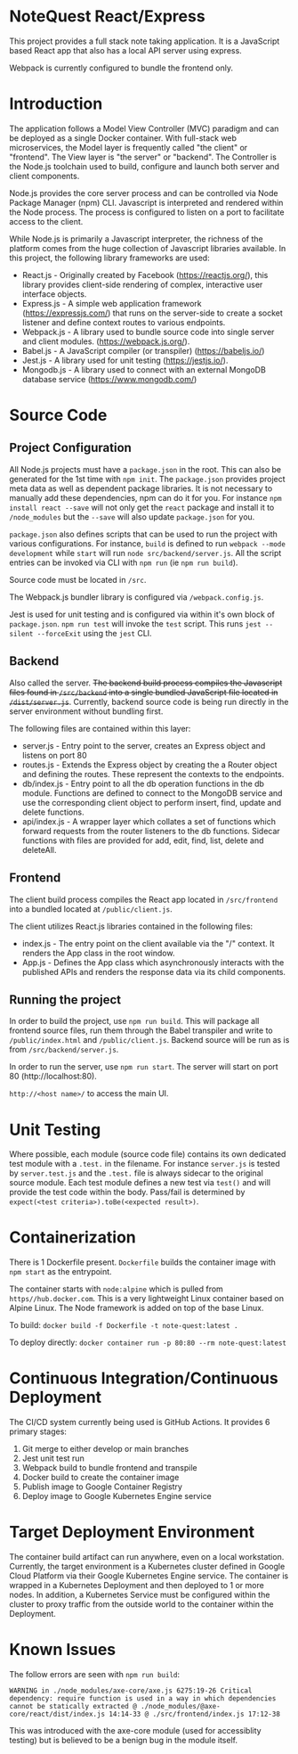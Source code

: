 # NoteQuest React/Express 
This project provides a full stack note taking application. It is a JavaScript based React app that also has a local API server using express.

Webpack is currently configured to bundle the frontend only.

# Introduction
The application follows a Model View Controller (MVC) paradigm and can be deployed as a single Docker container.  With full-stack web microservices, the Model layer is frequently called "the client" or "frontend".  The View layer is "the server" or "backend".  The Controller is the Node.js toolchain used to build, configure and launch both server and client components.

Node.js provides the core server process and can be controlled via Node Package Manager (npm) CLI.  Javascript is interpreted and rendered within the Node process.  The process is configured to listen on a port to facilitate access to the client.

While Node.js is primarily a Javascript interpreter, the richness of the platform comes from the huge collection of Javascript libraries available.  In this project, the following library frameworks are used:
* React.js - Originally created by Facebook (https://reactjs.org/), this library provides client-side rendering of complex, interactive user interface objects.
* Express.js - A simple web application framework (https://expressjs.com/) that runs on the server-side to create a socket listener and define context routes to various endpoints.
* Webpack.js - A library used to bundle source code into single server and client modules. (https://webpack.js.org/).
* Babel.js - A JavaScript compiler (or transpiler) (https://babeljs.io/)
* Jest.js - A library used for unit testing (https://jestjs.io/).
* Mongodb.js - A library used to connect with an external MongoDB database service (https://www.mongodb.com/)

# Source Code

## Project Configuration
All Node.js projects must have a `package.json` in the root.  This can also be generated for the 1st time with `npm init`.  The `package.json` provides project meta data as well as dependent
package libraries.  It is not necessary to manually add these dependencies, npm can do it for you.  For instance `npm install react --save` will not only get the `react` 
package and install it to `/node_modules` but the `--save` will also update `package.json` for you.

`package.json` also defines scripts that can be used to run the project with various configurations.  For instance, `build` is defined to run `webpack --mode development` while `start` will run `node src/backend/server.js`.  All the script entries can be invoked via CLI with `npm run` (ie `npm run build`).

Source code must be located in `/src`.

The Webpack.js bundler library is configured via `/webpack.config.js`.

Jest is used for unit testing and is configured via within it's own block of `package.json`.  `npm run test` will invoke the `test` script.  This runs `jest --silent --forceExit` using the `jest` CLI.   

## Backend 
Also called the server.  ~~The backend build process compiles the Javascript files found in `/src/backend` into a single bundled JavaScript file located in `/dist/server.js`~~.  Currently, backend source code is being run directly in the server environment without bundling first.

The following files are contained within this layer:
* server.js - Entry point to the server, creates an Express object and listens on port 80
* routes.js - Extends the Express object by creating the a Router object and defining the routes.  These represent the contexts to the endpoints.
* db/index.js - Entry point to all the db operation functions in the db module. Functions are defined to connect to the MongoDB service and use the corresponding client object to perform insert, find, update and delete functions. 
* api/index.js - A wrapper layer which collates a set of functions which forward requests from the router listeners to the db functions.  Sidecar functions with files are provided for add, edit, find, list, delete and deleteAll.

## Frontend
The client build process compiles the React app located in `/src/frontend` into a bundled located at `/public/client.js`.

The client utilizes React.js libraries contained in the following files:
* index.js - The entry point on the client available via the "/" context.  It renders the App class in the root window.
* App.js - Defines the App class which asynchronously interacts with the published APIs and renders the response data via its child components.

## Running the project
In order to build the project, use `npm run build`.  This will package all frontend source files, run them through the Babel transpiler and
write to `/public/index.html` and `/public/client.js`.  Backend source will be run as is from `/src/backend/server.js`.

In order to run the server, use `npm run start`.  The server will start on port 80 (http://localhost:80). 

`http://<host name>/` to access the main UI.

# Unit Testing
Where possible, each module (source code file) contains its own dedicated test module with a `.test.` in the filename.  For instance `server.js` is tested by `server.test.js` and the `.test.` file is always 
sidecar to the original source module.  Each test module defines a new test via `test()` and will provide the test code within the body.  Pass/fail is determined by `expect(<test criteria>).toBe(<expected result>)`.

# Containerization
There is 1 Dockerfile present.  `Dockerfile` builds the container image with `npm start` as the entrypoint. 

The container starts with `node:alpine` which is pulled from `https//hub.docker.com`.  This is a very lightweight Linux container based on Alpine Linux.  The Node framework is added on top of the base Linux.

To build:
`docker build -f Dockerfile -t note-quest:latest .`

To deploy directly:
`docker container run -p 80:80 --rm note-quest:latest`

# Continuous Integration/Continuous Deployment
The CI/CD system currently being used is GitHub Actions.  It provides 6 primary stages:
1. Git merge to either develop or main branches
2. Jest unit test run
3. Webpack build to bundle frontend and transpile
4. Docker build to create the container image
5. Publish image to Google Container Registry
6. Deploy image to Google Kubernetes Engine service

# Target Deployment Environment
The container build artifact can run anywhere, even on a local workstation.  Currently, the target environment is a Kubernetes cluster defined in Google Cloud Platform via their Google Kubernetes Engine service.  The container is wrapped in a Kubernetes Deployment and then deployed to 1 or more nodes.  In addition, a Kubernetes Service must be configured within the cluster to proxy traffic from the outside world to the container within the Deployment.
# Known Issues
The follow errors are seen with `npm run build`:

`WARNING in ./node_modules/axe-core/axe.js 6275:19-26
Critical dependency: require function is used in a way in which dependencies cannot be statically extracted
 @ ./node_modules/@axe-core/react/dist/index.js 14:14-33
 @ ./src/frontend/index.js 17:12-38`

This was introduced with the axe-core module (used for accessiblity testing) but is believed to be a benign bug in the module itself.